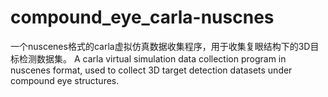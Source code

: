 # compound_eye_carla-nuscnes
一个nuscenes格式的carla虚拟仿真数据收集程序，用于收集复眼结构下的3D目标检测数据集。
A carla virtual simulation data collection program in nuscenes format, used to collect 3D target detection datasets under compound eye structures. 
